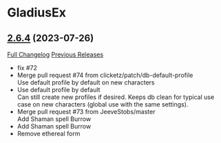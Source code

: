 # GladiusEx

## [2.6.4](https://github.com/vendethiel/GladiusEx/tree/2.6.4) (2023-07-26)
[Full Changelog](https://github.com/vendethiel/GladiusEx/compare/2.6.3...2.6.4) [Previous Releases](https://github.com/vendethiel/GladiusEx/releases)

- fix #72  
- Merge pull request #74 from clicketz/patch/db-default-profile  
     Use default profile by default on new characters  
-  Use default profile by default  
    Can still create new profiles if desired. Keeps db clean for typical use case on new characters (global use with the same settings).  
- Merge pull request #73 from JeeveStobs/master  
    Add Shaman spell Burrow  
- Add Shaman spell Burrow  
- Remove ethereal form  